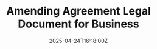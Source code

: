 ---
title: Amending Agreement Legal Document for Business
linkTitle: Amending Agreement Legal Document for Business
date: '2025-04-24T16:18:00Z'
weight: 1
description: No content
draft: false
ref: amending-agreement-legal-document-for-business
---